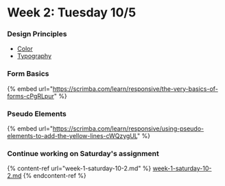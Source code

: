 # Week 2: Tuesday 10/5

### Design Principles

* [Color](https://designcourse.com/app/course/uiux-bootcamp/module/ui-design-fundamentals-course/lesson/colors)
* [Typography](https://designcourse.com/app/course/uiux-bootcamp/module/ui-design-fundamentals-course/lesson/typography)

### Form Basics

{% embed url="https://scrimba.com/learn/responsive/the-very-basics-of-forms-cPgRLpur" %}

### Pseudo Elements

{% embed url="https://scrimba.com/learn/responsive/using-pseudo-elements-to-add-the-yellow-lines-cWQzygUL" %}

### Continue working on Saturday's assignment

{% content-ref url="week-1-saturday-10-2.md" %}
[week-1-saturday-10-2.md](week-1-saturday-10-2.md)
{% endcontent-ref %}

